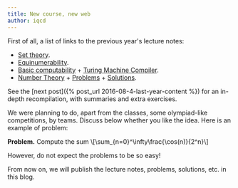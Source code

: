 ```yaml
---
title: New course, new web
author: iqcd
---
```


First of all, a list of links to the previous year's lecture notes:

* [Set theory](pdffiles/set_theory.pdf).
* [Equinumerability](pdffiles/equinumerability.pdf).
* [Basic computability](pdffiles/basic_computability.pdf) + [Turing Machine Compiler](https://github.com/Jsevillamol/PythonUTM).
* [Number Theory](pdffiles/number_theory_lec1.pdf) + [Problems](pdffiles/number_theory_assig1.pdf) + [Solutions](pdffiles/number_theory_sol1.pdf).

See the [next post]({% post_url 2016-08-4-last-year-content %}) for an in-depth recompilation, with summaries and extra exercises.

We were planning to do, apart from the classes, some olympiad-like competitions, by teams. Discuss below whether you like the idea. Here is an example of problem:


<span class="capsule">**Problem.**</span> Compute the sum
\\[\sum_{n=0}^\infty\frac{\cos(n)}{2^n}\\]

However, do not expect the problems to be so easy!

From now on, we will publish the lecture notes, problems, solutions, etc. in this blog.
